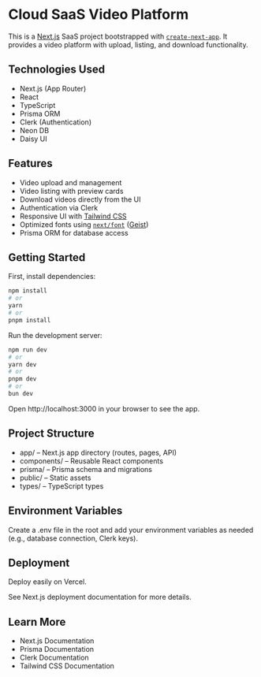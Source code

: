 # Cloud SaaS Video Platform

This is a [Next.js](https://nextjs.org) SaaS project bootstrapped with [`create-next-app`](https://nextjs.org/docs/app/api-reference/cli/create-next-app). It provides a video platform with upload, listing, and download functionality.

## Technologies Used

- Next.js (App Router)
- React
- TypeScript
- Prisma ORM
- Clerk (Authentication)
- Neon DB
- Daisy UI

## Features

- Video upload and management
- Video listing with preview cards
- Download videos directly from the UI
- Authentication via Clerk
- Responsive UI with [Tailwind CSS](https://tailwindcss.com)
- Optimized fonts using [`next/font`](https://nextjs.org/docs/app/building-your-application/optimizing/fonts) ([Geist](https://vercel.com/font))
- Prisma ORM for database access

## Getting Started

First, install dependencies:

```bash
npm install
# or
yarn
# or
pnpm install
```

Run the development server:

```bash
npm run dev
# or
yarn dev
# or
pnpm dev
# or
bun dev
```

Open http://localhost:3000 in your browser to see the app.

## Project Structure

- app/ – Next.js app directory (routes, pages, API)
- components/ – Reusable React components
- prisma/ – Prisma schema and migrations
- public/ – Static assets
- types/ – TypeScript types

## Environment Variables

Create a .env file in the root and add your environment variables as needed (e.g., database connection, Clerk keys).

## Deployment

Deploy easily on Vercel.

See Next.js deployment documentation for more details.

## Learn More

- Next.js Documentation
- Prisma Documentation
- Clerk Documentation
- Tailwind CSS Documentation

